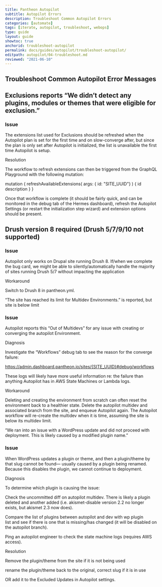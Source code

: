 ```yaml
---
title: Pantheon Autopilot
subtitle: Autopilot Errors
description: Troubleshoot Common Autopilot Errors
categories: [automate]
tags: [iterate, autopilot, troubleshoot, webops]
type: guide
layout: guide
showtoc: true
anchorid: troubleshoot-autopilot
permalink: docs/guides/autopilot/troubleshoot-autopilot/
editpath: autopilot/04-troubleshoot.md
reviewed: "2021-06-10"
---
```


## Troubleshoot Common Autopilot Error Messages


## Exclusions reports “We didn’t detect any plugins, modules or themes that were eligible for exclusion.”
 

### Issue

The extensions list used for Exclusions should be refreshed when the Autopilot plan is set for the first time and on slow-converge after, but since the plan is only set after Autopilot is initialized, the list is unavailable the first time Autopilot is setup.

Resolution

The workflow to refresh extensions can then be triggered from the GraphQL Playground with the following mutation:

mutation {
  refreshAvailableExtensions(
    args: { id: "SITE_UUID"}
  ) {
    id
    description
  }
}

Once that workflow is complete (it should be fairly quick, and can be monitored in the debug tab of the Hermes dashboard), refresh the Autopilot Settings (or restart the initialization step wizard) and extension options should be present.


## Drush version 8 required (Drush 5/7/9/10 not supported)

 

### Issue

Autopilot only works on Drupal site running Drush 8. If/when we complete the bug card, we might be able to silently/automatically handle the majority of sites running Drush 5/7 without impacting the application

Workaround

Switch to Drush 8 in pantheon.yml. 

“The site has reached its limit for Multidev Environments.” is reported, but site is below limit


 
### Issue

Autopilot reports this “Out of Multidevs” for any issue with creating or converging the autopilot Environment.

Diagnosis

Investigate the “Workflows” debug tab to see the reason for the converge failure:

https://admin.dashboard.pantheon.io/sites/{SITE_UUID}#debug/workflows

These logs will likely have more useful information re: the failure than anything Autopilot has in AWS State Machines or Lambda logs.

Workaround

Deleting and creating the environment from scratch can often reset the environment back to a healthier state. Delete the autopilot multidev and associated branch from the site, and enqueue Autopilot again. The Autopilot workflow will re-create the multidev when it is time, assuming the site is below its multidev limit.

“We ran into an issue with a WordPress update and did not proceed with deployment. This is likely caused by a modified plugin name.”


### Issue

When WordPress updates a plugin or theme, and then a plugin/theme by that slug cannot be found— usually caused by a plugin being renamed. Because this disables the plugin, we cannot continue to deployment.

Diagnosis

To determine which plugin is causing the issue:

Check the uncommitted diff on autopilot multidev. There is likely a plugin deleted and another added (i.e. akismet-disable version 2.2 no longer exists, but akismet 2.3 now does).

Compare the list of plugins between autopilot and dev with wp plugin list and see if there is one that is missing/has changed (it will be disabled on the autopilot branch).

Ping an autopilot engineer to check the state machine logs (requires AWS access).

Resolution

Remove the plugin/theme from the site if it is not being used

rename the plugin/theme back to the original, correct slug if it is in use

OR add it to the Excluded Updates in Autopilot settings.

